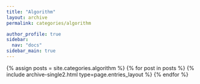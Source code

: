 ```yaml
---
title: "Algorithm"
layout: archive
permalink: categories/algorithm

author_profile: true
sidebar:
  nav: "docs"
sidebar_main: true
---
```


{% assign posts = site.categories.algorithm %}
{% for post in posts %}
  {% include archive-single2.html type=page.entries_layout %}
{% endfor %}